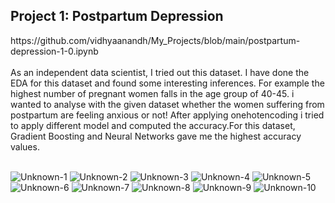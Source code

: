 <h2>Project 1: 
 Postpartum Depression</h2>
                        https://github.com/vidhyaanandh/My_Projects/blob/main/postpartum-depression-1-0.ipynb <br/><br/>
As an independent data scientist, I tried out this dataset. I have done the EDA for this dataset and found some interesting inferences. For example the highest number of pregnant women falls in the age group of 40-45. i wanted to analyse with the given dataset whether the women suffering from postpartum are feeling anxious or not! After applying onehotencoding i tried to apply different model and computed the accuracy.For this dataset, Gradient Boosting and Neural Networks gave me the highest accuracy values. <br/><br/>
      
![Unknown-1](https://user-images.githubusercontent.com/125475162/234282952-6f4dc36f-858c-4b59-9253-014876035f9c.png)
![Unknown-2](https://user-images.githubusercontent.com/125475162/234283081-82e2c206-d328-4138-b3d8-c7eb9924a273.png)
![Unknown-3](https://user-images.githubusercontent.com/125475162/234283110-79b06ba7-945b-4da3-82e0-f1b151c26612.png)
![Unknown-4](https://user-images.githubusercontent.com/125475162/234283128-2c925cdd-c4d9-4236-8d84-6ecf1b33b8e3.png)
![Unknown-5](https://user-images.githubusercontent.com/125475162/234283315-3070b1ad-566e-4b90-82d0-608832ad258b.png)
![Unknown-6](https://user-images.githubusercontent.com/125475162/234283327-000ec6a4-2414-49b4-8177-763db7c24667.png)
![Unknown-7](https://user-images.githubusercontent.com/125475162/234283340-3d2c2c8c-91a8-48ae-8601-81086a5940cc.png)
![Unknown-8](https://user-images.githubusercontent.com/125475162/234283390-88863698-7bc0-4671-8550-2d1d81414b42.png)
![Unknown-9](https://user-images.githubusercontent.com/125475162/234283397-bdd9a52e-e236-4cad-9ca2-edd84b3e00f4.png)
![Unknown-10](https://user-images.githubusercontent.com/125475162/234288391-2c532151-9c7d-457c-8f1c-c947e195bac4.png)
